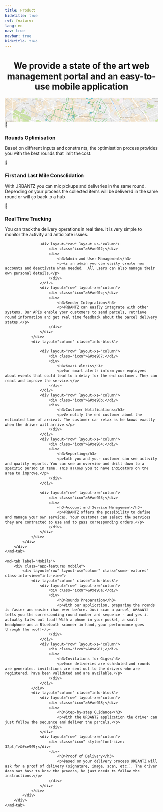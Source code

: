 ```yaml
---
title: Product
hidetitle: true
ref: features
lang: en
nav: true
navbar: true
hidetitle: true
---
```


<h1 align="center">We provide a state of the art web management portal and an easy-to-use mobile application</h1>
<img src="/img/product.png">
<md-tabs md-dynamic-height md-center-tabs md-border-bottom>
    <md-tab label="Web">
        <div class="app-features web">
            <div layout="row" layout-xs="column" class="some-features" class-into-view="into-view">
                <div layout="column" class="info-block">
                    <div layout="row" layout-xs="column">
                        <div class="icon">&#xe905;</div>
                        <div>
                            <h3>Rounds Optimisation</h3>
                            <p>Based on different inputs and constraints, the optimisation process provides you with the best rounds that limit the cost.</p>
                        </div>
                    </div>
                    <div layout="row" layout-xs="column">
                        <div class="icon">&#xe900;</div>
                        <div>
                            <h3>First and Last Mile Consolidation</h3>
                            <p>With URBANTZ you can mix pickups and deliveries in the same round.  Depending on your process the collected items will be delivered in the same round or will go back to a hub.</p>
                        </div>
                    </div>
                    <div layout="row" layout-xs="column">
                        <div class="icon">&#xe906;</div>
                        <div>
                            <h3>Real Time Tracking</h3>
                            <p>You can track the delivery operations in real time. It is very simple to monitor the activity and anticipate issues.</p>
                        </div>
                    </div>

                    <div layout="row" layout-xs="column">
                        <div class="icon">&#xe902;</div>
                        <div>
                            <h3>Admin and User Management</h3>
                            <p>As an admin you can easily create new accounts and deactivate when needed.  All users can also manage their own personal details.</p>
                        </div>
                    </div>
                    <div layout="row" layout-xs="column">
                        <div class="icon">&#xe90c;</div>
                        <div>
                            <h3>Sender Integration</h3>
                            <p>URBANTZ can easily integrate with other systems. Our APIs enable your customers to send parcels, retrieve round information and get real time feedback about the parcel delivery status.</p>
                        </div>
                    </div>
                </div>
                <div layout="column" class="info-block">

                    <div layout="row" layout-xs="column">
                        <div class="icon">&#xe907;</div>
                        <div>
                            <h3>Smart Alerts</h3>
                            <p>Our smart alerts inform your employees about events that could lead to a delay for the end customer. They can react and improve the service.</p>
                        </div>
                    </div>
                    <div layout="row" layout-xs="column">
                        <div class="icon">&#xe90b;</div>
                        <div>
                            <h3>Customer Notifications</h3>
                            <p>We notify the end customer about the estimated time of arrival. The customer can relax as he knows exactly when the driver will arrive.</p>
                        </div>
                    </div>
                    <div layout="row" layout-xs="column">
                        <div class="icon">&#xe904;</div>
                        <div>
                            <h3>Reporting</h3>
                            <p>Both you and your customer can see activity and quality reports. You can see an overview and drill down to a specific period in time. This allows you to have indicators on the area to improve.</p>
                        </div>
                    </div>

                    <div layout="row" layout-xs="column">
                        <div class="icon">&#xe903;</div>
                        <div>
                            <h3>Account and Service Management</h3>
                            <p>URBANTZ offers the possibility to define and manage your own services. Your customer can select the services they are contracted to use and to pass corresponding orders.</p>
                        </div>
                    </div>
                </div>
            </div>
        </div>
    </md-tab>

    <md-tab label="Mobile">
        <div class="app-features mobile">
            <div layout="row" layout-xs="column" class="some-features" class-into-view="into-view">
                <div layout="column" class="info-block">
                    <div layout="row" layout-xs="column">
                        <div class="icon">&#xe90a;</div>
                        <div>
                            <h3>Rounds Preparation</h3>
                            <p>With our application, preparing the rounds is faster and easier than ever before. Just scan a parcel, URBANTZ tells you the corresponding round number and sequence - and yes it actually talks out loud! With a phone in your pocket, a small headphone and a Bluetooth scanner in hand, your performance goes through the roof!</p>
                        </div>
                    </div>
                    <div layout="row" layout-xs="column">
                        <div class="icon">&#xe901;</div>
                        <div>
                            <h3>Invitations for Gigs</h3>
                            <p>Once deliveries are scheduled and rounds are generated, invitations are sent out to the drivers who are registered, have been validated and are available.</p>
                        </div>
                    </div>
                </div>
                <div layout="column" class="info-block">
                    <div layout="row" layout-xs="column">
                        <div class="icon">&#xe908;</div>
                        <div>
                            <h3>Step-by-step Guidance</h3>
                            <p>With the URBANTZ application the driver can just follow the sequence and deliver the parcels.</p>
                        </div>
                    </div>
                    <div layout="row" layout-xs="column">
                        <div class="icon" style="font-size: 32pt;">&#xe909;</div>
                        <div>
                            <h3>Proof of Delivery</h3>
                            <p>Based on your delivery process URBANTZ will ask for a proof of delivery (signature, image, scan, etc.). The driver does not have to know the process, he just needs to follow the instructions.</p>
                        </div>
                    </div>
                </div>
            </div>
        </div>
    </md-tab>
</md-tabs>
